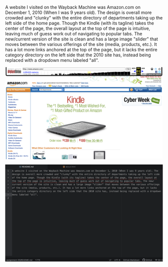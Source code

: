 A website I visited on the Wayback Machine was Amazon.com on December 1, 2010 (When I was 9 years old). The design is overall more crowded and "clunky" with the entire directory of departments taking up the left side of the home page. Though the Kindle (with its tagline) takes the center of the page, the overall layout at the top of the page is intuitive, leaving much of guess work out of navigating to popular tabs. The new/current version of the site is clean and has a large image "slider" that moves between the various offerings of the site (media, products, etc.). It has a lot more links anchored at the top of the page, but it lacks the entire category directory on the left side that the 2010 site has, instead being replaced with a dropdown menu labeled "all".


![Amazon Screenshot](./images/2010-Amazon.png)

![Assignment-05 Screenshot](./images/Assignment-05-screenshot.png)
